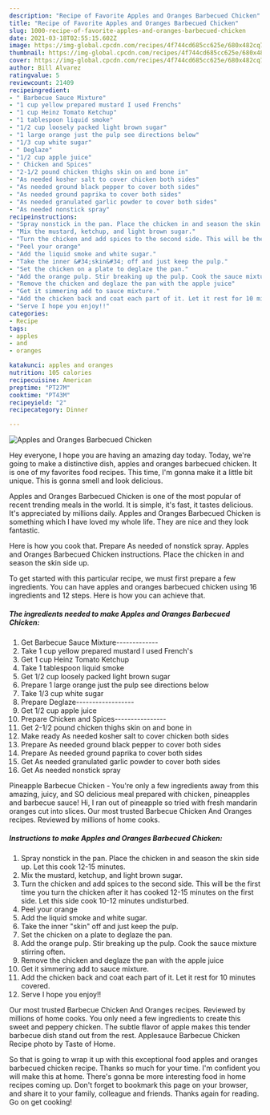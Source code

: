 ```yaml
---
description: "Recipe of Favorite Apples and Oranges Barbecued Chicken"
title: "Recipe of Favorite Apples and Oranges Barbecued Chicken"
slug: 1000-recipe-of-favorite-apples-and-oranges-barbecued-chicken
date: 2021-03-18T02:55:15.602Z
image: https://img-global.cpcdn.com/recipes/4f744cd685cc625e/680x482cq70/apples-and-oranges-barbecued-chicken-recipe-main-photo.jpg
thumbnail: https://img-global.cpcdn.com/recipes/4f744cd685cc625e/680x482cq70/apples-and-oranges-barbecued-chicken-recipe-main-photo.jpg
cover: https://img-global.cpcdn.com/recipes/4f744cd685cc625e/680x482cq70/apples-and-oranges-barbecued-chicken-recipe-main-photo.jpg
author: Bill Alvarez
ratingvalue: 5
reviewcount: 21409
recipeingredient:
- " Barbecue Sauce Mixture"
- "1 cup yellow prepared mustard I used Frenchs"
- "1 cup Heinz Tomato Ketchup"
- "1 tablespoon liquid smoke"
- "1/2 cup loosely packed light brown sugar"
- "1 large orange just the pulp see directions below"
- "1/3 cup white sugar"
- " Deglaze"
- "1/2 cup apple juice"
- " Chicken and Spices"
- "2-1/2 pound chicken thighs skin on and bone in"
- "As needed kosher salt to cover chicken both sides"
- "As needed ground black pepper to cover both sides"
- "As needed ground paprika to cover both sides"
- "As needed granulated garlic powder to cover both sides"
- "As needed nonstick spray"
recipeinstructions:
- "Spray nonstick in the pan. Place the chicken in and season the skin side up. Let this cook 12-15 minutes."
- "Mix the mustard, ketchup, and light brown sugar."
- "Turn the chicken and add spices to the second side. This will be the first time you turn the chicken after it has cooked 12-15 minutes on the first side. Let this side cook 10-12 minutes undisturbed."
- "Peel your orange"
- "Add the liquid smoke and white sugar."
- "Take the inner &#34;skin&#34; off and just keep the pulp."
- "Set the chicken on a plate to deglaze the pan."
- "Add the orange pulp. Stir breaking up the pulp. Cook the sauce mixture stirring often."
- "Remove the chicken and deglaze the pan with the apple juice"
- "Get it simmering add to sauce mixture."
- "Add the chicken back and coat each part of it. Let it rest for 10 minutes covered."
- "Serve I hope you enjoy!!"
categories:
- Recipe
tags:
- apples
- and
- oranges

katakunci: apples and oranges 
nutrition: 105 calories
recipecuisine: American
preptime: "PT27M"
cooktime: "PT43M"
recipeyield: "2"
recipecategory: Dinner

---
```



![Apples and Oranges Barbecued Chicken](https://img-global.cpcdn.com/recipes/4f744cd685cc625e/680x482cq70/apples-and-oranges-barbecued-chicken-recipe-main-photo.jpg)

Hey everyone, I hope you are having an amazing day today. Today, we're going to make a distinctive dish, apples and oranges barbecued chicken. It is one of my favorites food recipes. This time, I'm gonna make it a little bit unique. This is gonna smell and look delicious.

Apples and Oranges Barbecued Chicken is one of the most popular of recent trending meals in the world. It is simple, it's fast, it tastes delicious. It's appreciated by millions daily. Apples and Oranges Barbecued Chicken is something which I have loved my whole life. They are nice and they look fantastic.

Here is how you cook that. Prepare As needed of nonstick spray. Apples and Oranges Barbecued Chicken instructions. Place the chicken in and season the skin side up.


To get started with this particular recipe, we must first prepare a few ingredients. You can have apples and oranges barbecued chicken using 16 ingredients and 12 steps. Here is how you can achieve that.

<!--inarticleads1-->

##### The ingredients needed to make Apples and Oranges Barbecued Chicken:

1. Get  Barbecue Sauce Mixture-------------
1. Take 1 cup yellow prepared mustard I used French&#39;s
1. Get 1 cup Heinz Tomato Ketchup
1. Take 1 tablespoon liquid smoke
1. Get 1/2 cup loosely packed light brown sugar
1. Prepare 1 large orange just the pulp see directions below
1. Take 1/3 cup white sugar
1. Prepare  Deglaze------------------
1. Get 1/2 cup apple juice
1. Prepare  Chicken and Spices----------------
1. Get 2-1/2 pound chicken thighs skin on and bone in
1. Make ready As needed kosher salt to cover chicken both sides
1. Prepare As needed ground black pepper to cover both sides
1. Prepare As needed ground paprika to cover both sides
1. Get As needed granulated garlic powder to cover both sides
1. Get As needed nonstick spray


Pineapple Barbecue Chicken - You&#39;re only a few ingredients away from this amazing, juicy, and SO delicious meal prepared with chicken, pineapples and barbecue sauce! Hi, I ran out of pineapple so tried with fresh mandarin oranges cut into slices. Our most trusted Barbecue Chicken And Oranges recipes. Reviewed by millions of home cooks. 

<!--inarticleads2-->

##### Instructions to make Apples and Oranges Barbecued Chicken:

1. Spray nonstick in the pan. Place the chicken in and season the skin side up. Let this cook 12-15 minutes.
1. Mix the mustard, ketchup, and light brown sugar.
1. Turn the chicken and add spices to the second side. This will be the first time you turn the chicken after it has cooked 12-15 minutes on the first side. Let this side cook 10-12 minutes undisturbed.
1. Peel your orange
1. Add the liquid smoke and white sugar.
1. Take the inner &#34;skin&#34; off and just keep the pulp.
1. Set the chicken on a plate to deglaze the pan.
1. Add the orange pulp. Stir breaking up the pulp. Cook the sauce mixture stirring often.
1. Remove the chicken and deglaze the pan with the apple juice
1. Get it simmering add to sauce mixture.
1. Add the chicken back and coat each part of it. Let it rest for 10 minutes covered.
1. Serve I hope you enjoy!!


Our most trusted Barbecue Chicken And Oranges recipes. Reviewed by millions of home cooks. You only need a few ingredients to create this sweet and peppery chicken. The subtle flavor of apple makes this tender barbecue dish stand out from the rest. Applesauce Barbecue Chicken Recipe photo by Taste of Home. 

So that is going to wrap it up with this exceptional food apples and oranges barbecued chicken recipe. Thanks so much for your time. I'm confident you will make this at home. There's gonna be more interesting food in home recipes coming up. Don't forget to bookmark this page on your browser, and share it to your family, colleague and friends. Thanks again for reading. Go on get cooking!

